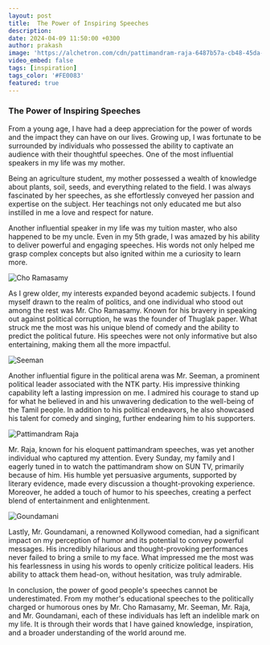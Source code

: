 ```yaml
---
layout: post
title:  The Power of Inspiring Speeches
description: 
date: 2024-04-09 11:50:00 +0300
author: prakash
image: 'https://alchetron.com/cdn/pattimandram-raja-6487b57a-cb48-45da-86e4-d7f18f4f372-resize-750.jpeg'
video_embed: false
tags: [inspiration]
tags_color: '#FE0083'
featured: true
---
```



### The Power of Inspiring Speeches

From a young age, I have had a deep appreciation for the power of words and the impact they can have on our lives. Growing up, I was fortunate to be surrounded by individuals who possessed the ability to captivate an audience with their thoughtful speeches. One of the most influential speakers in my life was my mother.

Being an agriculture student, my mother possessed a wealth of knowledge about plants, soil, seeds, and everything related to the field. I was always fascinated by her speeches, as she effortlessly conveyed her passion and expertise on the subject. Her teachings not only educated me but also instilled in me a love and respect for nature.

Another influential speaker in my life was my tuition master, who also happened to be my uncle. Even in my 5th grade, I was amazed by his ability to deliver powerful and engaging speeches. His words not only helped me grasp complex concepts but also ignited within me a curiosity to learn more.


![Cho Ramasamy](https://media.assettype.com/TNIE%2Fimport%2F2016%2F12%2F8%2Foriginal%2FTUGLAK8_17-03-2012_15_0_2.jpg)

As I grew older, my interests expanded beyond academic subjects. I found myself drawn to the realm of politics, and one individual who stood out among the rest was Mr. Cho Ramasamy. Known for his bravery in speaking out against political corruption, he was the founder of Thuglak paper. What struck me the most was his unique blend of comedy and the ability to predict the political future. His speeches were not only informative but also entertaining, making them all the more impactful.

![Seeman](https://qph.cf2.quoracdn.net/main-qimg-4770646cb0c39e4065d24b7497f42112-lq)

Another influential figure in the political arena was Mr. Seeman, a prominent political leader associated with the NTK party. His impressive thinking capability left a lasting impression on me. I admired his courage to stand up for what he believed in and his unwavering dedication to the well-being of the Tamil people. In addition to his political endeavors, he also showcased his talent for comedy and singing, further endearing him to his supporters.


![Pattimandram Raja](https://alchetron.com/cdn/pattimandram-raja-305b2109-b5a1-4a09-83e7-21bfb111549-resize-750.jpeg)

Mr. Raja, known for his eloquent pattimandram speeches, was yet another individual who captured my attention. Every Sunday, my family and I eagerly tuned in to watch the pattimandram show on SUN TV, primarily because of him. His humble yet persuasive arguments, supported by literary evidence, made every discussion a thought-provoking experience. Moreover, he added a touch of humor to his speeches, creating a perfect blend of entertainment and enlightenment.

![Goundamani](https://tamil.statusdp.com/videos/newthumbs/Comedy/11061.jpg)

Lastly, Mr. Goundamani, a renowned Kollywood comedian, had a significant impact on my perception of humor and its potential to convey powerful messages. His incredibly hilarious and thought-provoking performances never failed to bring a smile to my face. What impressed me the most was his fearlessness in using his words to openly criticize political leaders. His ability to attack them head-on, without hesitation, was truly admirable.

In conclusion, the power of good people's speeches cannot be underestimated. From my mother's educational speeches to the politically charged or humorous ones by Mr. Cho Ramasamy, Mr. Seeman, Mr. Raja, and Mr. Goundamani, each of these individuals has left an indelible mark on my life. It is through their words that I have gained knowledge, inspiration, and a broader understanding of the world around me.






